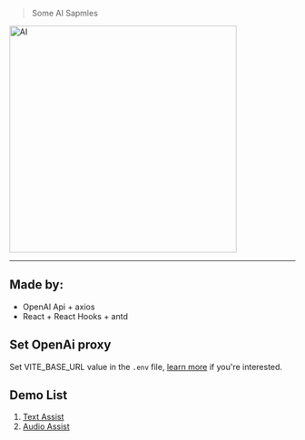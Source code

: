 > Some AI Sapmles

<img height="400" src="https://www.riafan.com/uploads/icons/ai.svg" alt="AI">

---

## Made by:

- OpenAI Api + axios
- React + React Hooks + antd

## Set OpenAi proxy

Set VITE_BASE_URL value in the `.env` file, [learn more](https://github.com/51fe/openai-proxy) if you're interested.

## Demo List

1. [Text Assist](http://127.0.0.1:5173/)
2. [Audio Assist](http://127.0.0.1:5173/audio.html)